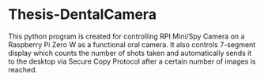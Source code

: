 # Thesis-DentalCamera
This python program is created for controlling RPI Mini/Spy Camera on a Raspberry Pi Zero W as a functional oral camera. It also controls 7-segment display which counts the number of shots taken and automatically sends it to the desktop via Secure Copy Protocol after a certain number of images is reached.

